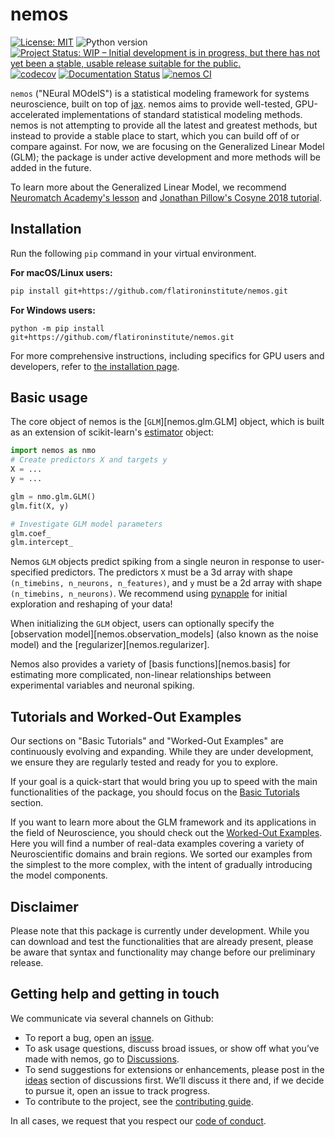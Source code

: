 # nemos 

[![License: MIT](https://img.shields.io/badge/License-MIT-yellow.svg)](https://github.com/flatironinstitute/nemos/blob/main/LICENSE)
![Python version](https://img.shields.io/badge/python-3.10-blue.svg)
[![Project Status: WIP – Initial development is in progress, but there has not yet been a stable, usable release suitable for the public.](https://www.repostatus.org/badges/latest/wip.svg)](https://www.repostatus.org/#wip)
[![codecov](https://codecov.io/gh/flatironinstitute/nemos/graph/badge.svg?token=vvtrcTFNeu)](https://codecov.io/gh/flatironinstitute/nemos)
[![Documentation Status](https://readthedocs.org/projects/nemos/badge/?version=latest)](https://nemos.readthedocs.io/en/latest/?badge=latest)
[![nemos CI](https://github.com/flatironinstitute/nemos/actions/workflows/ci.yml/badge.svg)](https://github.com/flatironinstitute/nemos/actions/workflows/ci.yml)

`nemos` ("NEural MOdelS") is a statistical modeling framework for systems
neuroscience, built on top of [jax](jax.readthedocs.io/). nemos aims to provide
well-tested, GPU-accelerated implementations of standard statistical modeling
methods. nemos is not attempting to provide all the latest and greatest methods,
but instead to provide a stable place to start, which you can build off of or
compare against. For now, we are focusing on the Generalized Linear Model (GLM);
the package is under active development and more methods will be added in the
future.

To learn more about the Generalized Linear Model, we recommend [Neuromatch
Academy's
lesson](https://compneuro.neuromatch.io/tutorials/W1D3_GeneralizedLinearModels/student/W1D3_Intro.html)
and [Jonathan Pillow's Cosyne 2018
tutorial](https://www.youtube.com/watch?v=NFeGW5ljUoI&t=424s).

## Installation
Run the following `pip` command in your virtual environment.

**For macOS/Linux users:**
 ```bash
 pip install git+https://github.com/flatironinstitute/nemos.git
 ```

**For Windows users:**
 ```
 python -m pip install git+https://github.com/flatironinstitute/nemos.git
 ```

For more comprehensive instructions, including specifics for GPU users and developers, refer to [the installation page](installation.md).

## Basic usage

The core object of nemos is the [`GLM`][nemos.glm.GLM] object, which is built as an
extension of scikit-learn's
[estimator](https://scikit-learn.org/stable/modules/generated/sklearn.base.BaseEstimator.html#sklearn.base.BaseEstimator)
object: 

```python
import nemos as nmo
# Create predictors X and targets y
X = ...
y = ...

glm = nmo.glm.GLM()
glm.fit(X, y)

# Investigate GLM model parameters
glm.coef_
glm.intercept_
```

Nemos `GLM` objects predict spiking from a single neuron in response to
user-specified predictors. The predictors `X` must be a 3d array with shape
`(n_timebins, n_neurons, n_features)`, and `y` must be a 2d array with shape
`(n_timebins, n_neurons)`. We recommend using
[pynapple](https://github.com/pynapple-org/pynapple) for initial exploration and
reshaping of your data!

When initializing the `GLM` object, users can optionally specify the
[observation model][nemos.observation_models] (also known as the noise model)
and the [regularizer][nemos.regularizer].

Nemos also provides a variety of [basis functions][nemos.basis] for estimating
more complicated, non-linear relationships between experimental variables and
neuronal spiking.

## Tutorials and Worked-Out Examples
Our sections on "Basic Tutorials" and "Worked-Out Examples" are continuously evolving and expanding. 
While they are under development, we ensure they are regularly tested and ready for you to explore. 

If your goal is a quick-start that would bring you up to speed with the main functionalities of the package, 
you should focus on the [Basic Tutorials](generated/tutorials) section.

If you want to learn more about the GLM framework and its applications in the field of Neuroscience, you should 
check out the [Worked-Out Examples](generated/examples). Here you will find a number of real-data examples covering a 
variety of Neuroscientific domains and brain regions. We sorted our examples from the simplest to the more complex,
with the intent of gradually introducing the model components.


## Disclaimer

Please note that this package is currently under development. While you can
download and test the functionalities that are already present, please be aware
that syntax and functionality may change before our preliminary release.

## Getting help and getting in touch

We communicate via several channels on Github:

- To report a bug, open an
  [issue](https://github.com/flatironinstitute/nemos/issues).
- To ask usage questions, discuss broad issues, or show off what you’ve made
  with nemos, go to
  [Discussions](https://github.com/flatironinstitute/nemos/discussions).
- To send suggestions for extensions or enhancements, please post in the
  [ideas](https://github.com/flatironinstitute/nemos/discussions/categories/ideas)
  section of discussions first. We’ll discuss it there and, if we decide to
  pursue it, open an issue to track progress.
- To contribute to the project, see the [contributing
  guide](https://github.com/flatironinstitute/nemos/blob/main/CONTRIBUTING.md).

In all cases, we request that you respect our [code of
conduct](https://github.com/flatironinstitute/nemos/blob/main/CODE_OF_CONDUCT.md).
